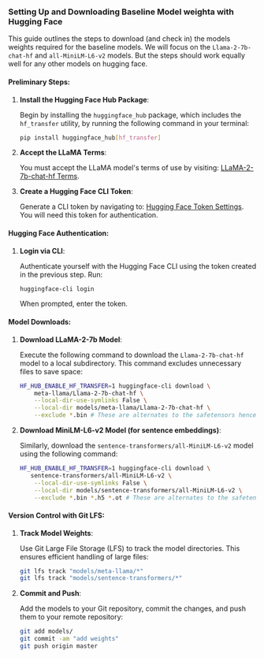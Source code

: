 ### Setting Up and Downloading Baseline Model weighta with Hugging Face

This guide outlines the steps to download (and check in) the models weights required for the baseline models.
We will focus on the `Llama-2-7b-chat-hf` and `all-MiniLM-L6-v2` models.
But the steps should work equally well for any other models on hugging face. 

#### Preliminary Steps:

1. **Install the Hugging Face Hub Package**:
   
   Begin by installing the `huggingface_hub` package, which includes the `hf_transfer` utility, by running the following command in your terminal:

   ```bash
   pip install huggingface_hub[hf_transfer]
   ```

2. **Accept the LLaMA Terms**:
   
   You must accept the LLaMA model's terms of use by visiting: [LLaMA-2-7b-chat-hf Terms](https://huggingface.co/meta-llama/Llama-2-7b-chat-hf).

3. **Create a Hugging Face CLI Token**:
   
   Generate a CLI token by navigating to: [Hugging Face Token Settings](https://huggingface.co/settings/tokens). You will need this token for authentication.

#### Hugging Face Authentication:

1. **Login via CLI**:
   
   Authenticate yourself with the Hugging Face CLI using the token created in the previous step. Run:

   ```bash
   huggingface-cli login
   ```

   When prompted, enter the token.

#### Model Downloads:

1. **Download LLaMA-2-7b Model**:

   Execute the following command to download the `Llama-2-7b-chat-hf` model to a local subdirectory. This command excludes unnecessary files to save space:

   ```bash
   HF_HUB_ENABLE_HF_TRANSFER=1 huggingface-cli download \
       meta-llama/Llama-2-7b-chat-hf \
       --local-dir-use-symlinks False \
       --local-dir models/meta-llama/Llama-2-7b-chat-hf \
       --exclude *.bin # These are alternates to the safetensors hence not needed
   ```

3. **Download MiniLM-L6-v2 Model (for sentence embeddings)**:

   Similarly, download the `sentence-transformers/all-MiniLM-L6-v2` model using the following command:

   ```bash
   HF_HUB_ENABLE_HF_TRANSFER=1 huggingface-cli download \
      sentence-transformers/all-MiniLM-L6-v2 \
       --local-dir-use-symlinks False \
       --local-dir models/sentence-transformers/all-MiniLM-L6-v2 \
       --exclude *.bin *.h5 *.ot # These are alternates to the safetensors hence not needed
   ```

#### Version Control with Git LFS:

1. **Track Model Weights**:
   
   Use Git Large File Storage (LFS) to track the model directories. This ensures efficient handling of large files:

   ```bash
   git lfs track "models/meta-llama/*"
   git lfs track "models/sentence-transformers/*"
   ```

2. **Commit and Push**:
   
   Add the models to your Git repository, commit the changes, and push them to your remote repository:

   ```bash
   git add models/
   git commit -am "add weights"
   git push origin master
   ```

